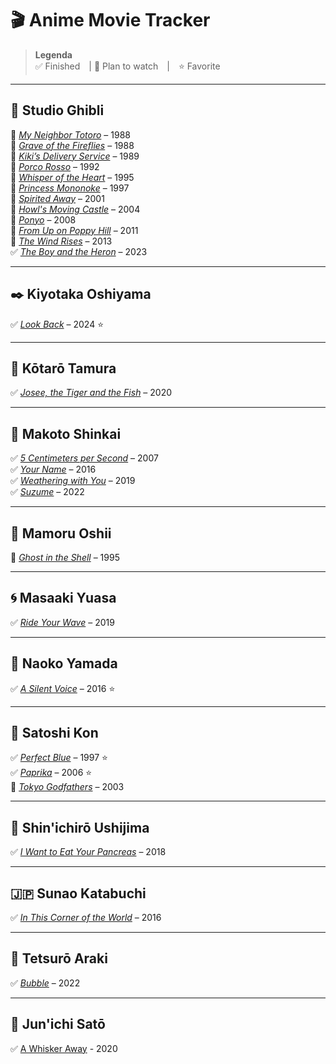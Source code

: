 # 🎬 Anime Movie Tracker

> **Legenda**  
> ✅ Finished | 📌 Plan to watch | ⭐ Favorite  

---

## 🌿 Studio Ghibli
📌 [*My Neighbor Totoro*](https://animepahe.ru/play/bb0df009-af74-605d-f3f0-4787a4b202cf/9d0c47405008d9fac78b1a59ab89e49f84703529cac78eafdb1eec56c93695a6) – 1988  
📌 [*Grave of the Fireflies*](https://animepahe.ru/play/4660b1b4-4ec7-1346-ec3f-b77f6fa36e80/79282ce9a1e7594f4e263fa10e1df2ed016983aa437eab59f02d766ed811b7f5) – 1988  
📌 [*Kiki’s Delivery Service*](https://animepahe.ru/play/efb05b39-b2c2-2acf-84c0-b9927292085b/ea3c38ca0272c42d6ed0f2853531d8768f434878cdecae3b52745b8b451dd9f7) – 1989  
📌 [*Porco Rosso*](https://animepahe.ru/play/37a1da97-ebb0-113d-adee-d8979c648e6a/6acaf03f0ce21c0afc6d5491f3b5a673da84ce90a1f7b3d5eaf72f5d59520cba) – 1992  
📌 [*Whisper of the Heart*](https://archive.org/details/nonton-whisper-of-the-heart-1995) – 1995  
📌 [*Princess Mononoke*](https://animepahe.ru/play/9aef1d8b-764b-9aaa-9a64-05f162963727/1adf86f404de209f1aba3dae14e935658546210c7cf77275ac9040ff3519364a) – 1997  
📌 [*Spirited Away*](https://animepahe.ru/play/294d4393-45d6-54a3-566f-f407a71ea8df/4e26290fc90f55cd0ebac1c72f05af03398133a09a3b9e072b203058c60d9509) – 2001  
📌 [*Howl's Moving Castle*](https://www.animesaturn.cx/watch?file=GE-NpM5JDj7xi) – 2004  
📌 [*Ponyo*](https://animepahe.ru/play/730a0b29-94fc-29d3-4b6c-4c9c4522d1ac/fafa082485675b2d5a2a483eb5775cc83a852fc8f46d0ab1672d5caf1bed10ca) – 2008  
📌 [*From Up on Poppy Hill*](https://animepahe.ru/play/d5e0647e-06fb-6fc7-87c0-24c99e674cac/6dcbd974e6120b332191d6bc7174d800e853d58927561a37f17e03676d15d0fd) – 2011  
📌 [*The Wind Rises*](https://animepahe.ru/play/279f1e25-5abc-4b9b-d9f5-8e3059029c11/01bcbd86d631a6b5361950c58974d5dd7a092b484339ca84bc006c5e04e2a2bb) – 2013  
✅ [*The Boy and the Heron*](https://www.animesaturn.cx/watch?file=2_QiLmb9Zpgkw) – 2023  

---

## ✒️ Kiyotaka Oshiyama  
✅ [*Look Back*](https://www.animesaturn.cx/watch?file=DEjp0cmcTDVEj) – 2024 ⭐  

---

## 💐 Kōtarō Tamura  
✅ [*Josee, the Tiger and the Fish*](https://www.animesaturn.cx/watch?file=N-UfhBN_u-g5c) – 2020  

---

## 🌌 Makoto Shinkai  
✅ [*5 Centimeters per Second*](https://www.animesaturn.cx/watch?file=68EwGD2ZeVkM4) – 2007  
✅ [*Your Name*](https://www.animesaturn.cx/watch?file=7jitl1c4P7b) – 2016  
✅ [*Weathering with You*](https://www.animesaturn.cx/watch?file=OsDOsCFi2VR71) – 2019  
✅ [*Suzume*](https://www.animesaturn.cx/watch?file=cizrQmr211H4) – 2022  

---

## 🧠 Mamoru Oshii  
📌 [*Ghost in the Shell*](https://www.animesaturn.cx/watch?file=ravQclGzx_iLP) – 1995  

---

## 🌀 Masaaki Yuasa  
✅ [*Ride Your Wave*](https://www.animesaturn.cx/watch?file=wQTpTF378Ttoe) – 2019  

---

## 🌸 Naoko Yamada  
✅ [*A Silent Voice*](https://www.animesaturn.cx/watch?file=5BiByEOE1uxZH) – 2016 ⭐  

---

## 🧠 Satoshi Kon  
✅ [*Perfect Blue*](https://www.animesaturn.cx/watch?file=B9fiIC9PoVf-) – 1997 ⭐  
✅ [*Paprika*](https://www.bilibili.tv/en/video/2006988724) – 2006 ⭐  
📌 [*Tokyo Godfathers*](https://www.bilibili.tv/en/video/4790704041361920?bstar_from=bstar-web.ugc-video-detail.related-recommend.all) – 2003  

---

## 💖 Shin'ichirō Ushijima  
✅ [*I Want to Eat Your Pancreas*](https://www.animesaturn.cx/watch?file=F7Z-1nL69quUA) – 2018  

---

## 🇯🇵 Sunao Katabuchi  
✅ [*In This Corner of the World*](https://www.animesaturn.cx/watch?file=Whemy2Cr46xl7) – 2016  

---

## 🌊 Tetsurō Araki  
✅ [*Bubble*](https://www.animesaturn.cx/watch?file=9_4Wo3V5D3NbR) – 2022  

---

## 🌸 Jun'ichi Satō
✅ [A Whisker Away]() - 2020

